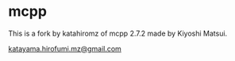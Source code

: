 # mcpp

This is a fork by katahiromz of mcpp 2.7.2 made by Kiyoshi Matsui.

katayama.hirofumi.mz@gmail.com
